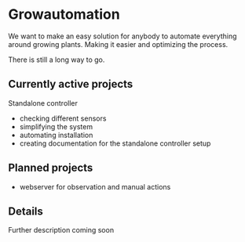 # Growautomation
We want to make an easy solution for anybody to automate everything around growing plants.
Making it easier and optimizing the process.

There is still a long way to go.

## Currently active projects
Standalone controller
- checking different sensors
- simplifying the system
- automating installation
- creating documentation for the standalone controller setup

## Planned projects
- webserver for observation and manual actions

## Details
Further description coming soon
